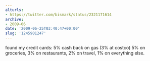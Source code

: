 ```yaml
---
alturls:
- https://twitter.com/bismark/status/2321171614
archive:
- 2009-06
date: '2009-06-25T03:40:47+00:00'
slug: '1245901247'
---
```


found my credit cards: 5% cash back on gas (3% at costco) 5% on groceries, 3% on restaurants, 2% on travel, 1% on everything else.

